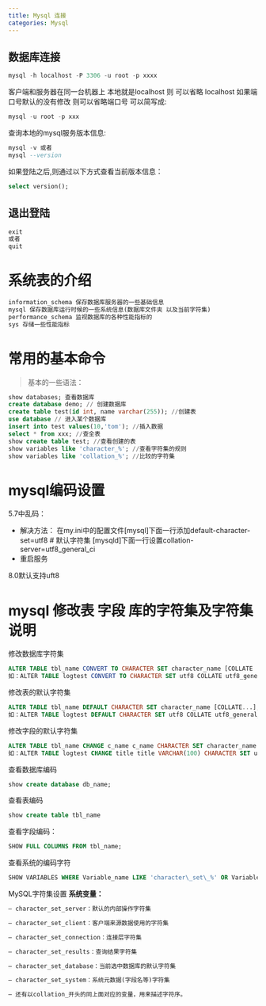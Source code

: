 ```yaml
---
title: Mysql 连接
categories: Mysql
---
```

## 数据库连接

```sql
mysql -h localhost -P 3306 -u root -p xxxx
```

客户端和服务器在同一台机器上 本地就是localhost 则 可以省略 localhost  如果端口号默认的没有修改 则可以省略端口号 可以简写成:

```sql
mysql -u root -p xxx
```

查询本地的mysql服务版本信息:

```sql
mysql -v 或者
mysql --version
```

如果登陆之后,则通过以下方式查看当前版本信息：

```sql
select version();
```



## 退出登陆

```sql
exit
或者
quit
```



# 系统表的介绍

```sql
information_schema 保存数据库服务器的一些基础信息
mysql 保存数据库运行时候的一些系统信息(数据库文件夹 以及当前字符集)
performance_schema 监视数据库的各种性能指标的
sys 存储一些性能指标
```



# 常用的基本命令

> 基本的一些语法：

```sql
show databases; 查看数据库
create database demo; // 创建数据库
create table test(id int, name varchar(255)); //创建表
use database // 进入某个数据库
insert into test values(10,'tom'); //插入数据
select * from xxx; //查全表
show create table test; //查看创建的表
show variables like 'character_%'; //查看字符集的规则
show variables like 'collation_%'; //比较的字符集
```



# mysql编码设置

5.7中乱码：

- 解决方法： 在my.ini中的配置文件\[mysql]下面一行添加default-character-set=utf8 # 默认字符集 \[mysqld]下面一行设置collation-server=utf8\_general\_ci
- 重启服务

8.0默认支持uft8

# mysql 修改表 字段 库的字符集及字符集说明

修改数据库字符集

```sql
ALTER TABLE tbl_name CONVERT TO CHARACTER SET character_name [COLLATE ...]
如：ALTER TABLE logtest CONVERT TO CHARACTER SET utf8 COLLATE utf8_general_ci;
```

修改表的默认字符集

```sql
ALTER TABLE tbl_name DEFAULT CHARACTER SET character_name [COLLATE...];
如：ALTER TABLE logtest DEFAULT CHARACTER SET utf8 COLLATE utf8_general_ci;
```

修改字段的默认字符集

```sql
ALTER TABLE tbl_name CHANGE c_name c_name CHARACTER SET character_name [COLLATE ...];
如：ALTER TABLE logtest CHANGE title title VARCHAR(100) CHARACTER SET utf8 COLLATE utf8_general_ci;
```

查看数据库编码

```sql
show create database db_name;
```

查看表编码

```sql
show create table tbl_name
```

查看字段编码：

```sql
SHOW FULL COLUMNS FROM tbl_name;
```

查看系统的编码字符

```sql
SHOW VARIABLES WHERE Variable_name LIKE 'character\_set\_%' OR Variable_name LIKE 'collation%';

```

MySQL字符集设置
**系统变量：**

```sql
– character_set_server：默认的内部操作字符集

– character_set_client：客户端来源数据使用的字符集

– character_set_connection：连接层字符集

– character_set_results：查询结果字符集

– character_set_database：当前选中数据库的默认字符集

– character_set_system：系统元数据(字段名等)字符集

– 还有以collation_开头的同上面对应的变量，用来描述字符序。
```

